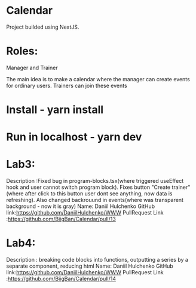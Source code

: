 # Calendar
Project builded using NextJS.
# Roles:
Manager and Trainer

The main idea is to make a calendar where the manager can create events for ordinary users. Trainers can join these events

# Install - yarn install

# Run in localhost - yarn dev

# Lab3:

Description :Fixed bug in program-blocks.tsx(where triggered useEffect hook and user cannot switch program block). Fixes button "Create trainer"(where after click to this button user dont see anything, now data is refreshing). Also changed backrouund in events(where was transparent background - now it is gray)
Name: Daniil Hulchenko
GitHub link:https://github.com/DaniilHulchenko/WWW
PullRequest Link :https://github.com/BiigBan/Calendar/pull/13

# Lab4:

Description : breaking code blocks into functions, outputting a series by a separate component, reducing html
Name: Daniil Hulchenko
GitHub link:https://github.com/DaniilHulchenko/WWW
PullRequest Link :https://github.com/BiigBan/Calendar/pull/14